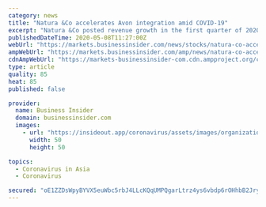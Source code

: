 ```yaml
---
category: news
title: "Natura &Co accelerates Avon integration amid COVID-19"
excerpt: "Natura &Co posted revenue growth in the first quarter of 2020, with a very strong digital ramp-up in the past several weeks as the company quickly adapted to the unprecedented global impacts of the Covid-19 pandemic."
publishedDateTime: 2020-05-08T11:27:00Z
webUrl: "https://markets.businessinsider.com/news/stocks/natura-co-accelerates-avon-integration-amid-covid-19-1029181637"
ampWebUrl: "https://markets.businessinsider.com/amp/news/natura-co-accelerates-avon-integration-amid-covid-19-1029181637"
cdnAmpWebUrl: "https://markets-businessinsider-com.cdn.ampproject.org/c/s/markets.businessinsider.com/amp/news/natura-co-accelerates-avon-integration-amid-covid-19-1029181637"
type: article
quality: 85
heat: 85
published: false

provider:
  name: Business Insider
  domain: businessinsider.com
  images:
    - url: "https://insideout.app/coronavirus/assets/images/organizations/businessinsider.com-50x50.jpg"
      width: 50
      height: 50

topics:
  - Coronavirus in Asia
  - Coronavirus

secured: "oE1ZZDsWpyBYVX5euWbc5rbJ4LLcKQqUMPQgarLtrz4ys6vbdp6rOHhbB2JryR76SY7vJyYmy0gw8GFh2tfhACvUNILybiDJZ352s7XmNXG2watccAOm7mTo+W59rhideh4eDb+ZyGEfgFNpQCvtik0118OjSgxMBb/CFajmBHQQB1WDiryt9Gu+KlS0VH8mEJgxCKpiZuv+Ka1JowCboADyux1HMXIFdhT4QgdS09/AU1vL11FaiaGk8/ECsiH3ct1gUmv/qCt69GhWHs+TUwDnV2+8HzofRR2TwAJyM0XuJkFomTpJfUnlWWA2D+LL;KZfLn1FZwgGoG+WhEZBy0g=="
---
```


